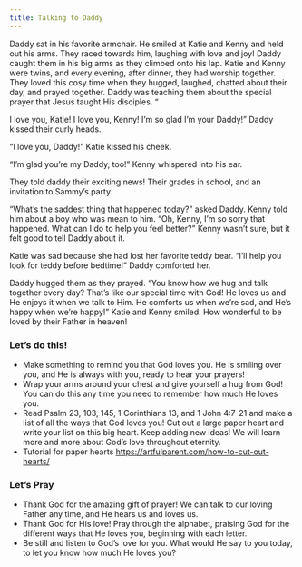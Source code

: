 ```yaml
---
title: Talking to Daddy
---
```


Daddy sat in his favorite armchair. He smiled at Katie and Kenny and held out his arms. They raced towards him, laughing with love and joy! Daddy caught them in his big arms as they climbed onto his lap. Katie and Kenny were twins, and every evening, after dinner, they had worship together. They loved this cosy time when they hugged, laughed, chatted about their day, and prayed together. Daddy was teaching them about the special prayer that Jesus taught His disciples. “

I love you, Katie! I love you, Kenny! I’m so glad I’m your Daddy!” Daddy kissed their curly heads.

“I love you, Daddy!” Katie kissed his cheek.

“I’m glad you’re my Daddy, too!” Kenny whispered into his ear.

They told daddy their exciting news! Their grades in school, and an invitation to Sammy’s party.

“What’s the saddest thing that happened today?” asked Daddy. Kenny told him about a boy who was mean to him. “Oh, Kenny, I’m so sorry that happened. What can I do to help you feel better?” Kenny wasn’t sure, but it felt good to tell Daddy about it.

Katie was sad because she had lost her favorite teddy bear. “I’ll help you look for teddy before bedtime!” Daddy comforted her.

Daddy hugged them as they prayed. “You know how we hug and talk together every day? That’s like our special time with God! He loves us and He enjoys it when we talk to Him. He comforts us when we’re sad, and He’s happy when we’re happy!” Katie and Kenny smiled. How wonderful to be loved by their Father in heaven!

### Let’s do this!

- Make something to remind you that God loves you. He is smiling over you, and He is always with you, ready to hear your prayers!
- Wrap your arms around your chest and give yourself a hug from God! You can do this any time you need to remember how much He loves you.
- Read Psalm 23, 103, 145, 1 Corinthians 13, and 1 John 4:7-21 and make a list of all the ways that God loves you! Cut out a large paper heart and write your list on this big heart. Keep adding new ideas! We will learn more and more about God’s love throughout eternity.
- Tutorial for paper hearts https://artfulparent.com/how-to-cut-out-hearts/

### Let’s Pray

- Thank God for the amazing gift of prayer! We can talk to our loving Father any time, and He hears us and loves us.
- Thank God for His love! Pray through the alphabet, praising God for the different ways that He loves you, beginning with each letter.
- Be still and listen to God’s love for you. What would He say to you today, to let you know how much He loves you?